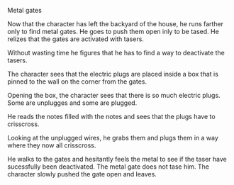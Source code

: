 Metal gates

Now that the character has left the backyard of the house, he runs farther only to find metal gates. He goes to push them open inly to be tased. He relizes that the gates are activated with tasers.

Without wasting time he figures that he has to find a way to deactivate the tasers.

The character sees that the electric plugs are placed inside a box that is pinned to the wall on the corner from the gates.

Opening the box, the character sees that there is so much electric plugs. Some are unplugges and some are plugged.

He reads the notes filled with the notes and sees that the plugs have to crisscross.

Looking at the unplugged wires, he grabs them and plugs them in a way where they now all crisscross.

He walks to the gates and hesitantly feels the metal to see if the taser have sucessfully been deactivated. The metal gate does not tase him. The character slowly pushed the gate open and leaves.
